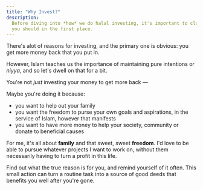 ```yaml
---
title: "Why Invest?"
description:
  Before diving into *how* we do halal investing, it's important to clarify *why* 
  you should in the first place.
---
```


There's alot of reasons for investing, and the primary one is obvious: you get more money back that you put in.

However, Islam teaches us the importance of maintaining pure intentions or *niyya*, and so let's dwell on that for a bit. 

You're not *just* investing your money to get more back &mdash;

Maybe you're doing it because:

- you want to help out your family
- you want the freedom to purse your own goals and aspirations, in the service of Islam, however that manifests
- you want to have more money to help your society, community or donate to beneficial causes

For me, it's all about **family** and that sweet, sweet **freedom**. I'd love to be able to pursue whatever projects I want to work on, without them necessarily having to turn a profit in this life.

Find out what the true reason is for you, and remind yourself of it often. This small action can turn a routine task into a source of good deeds that benefits you well after you're gone.

